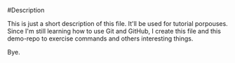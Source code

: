 #Description


  This is just a short description of this file. It'll be used for tutorial porpouses. Since I'm still learning how to use Git and GitHub, I create this file and this demo-repo to 
  exercise commands and others interesting things.
  
  
  Bye.
